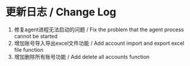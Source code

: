 # 更新日志 / Change Log

1. 修复agent进程无法启动的问题 / Fix the problem that the agent process cannot be started
2. 增加账号导入导出excel文件功能 / Add account import and export excel file function
3. 增加删除所有账号功能 / Add delete all accounts function
